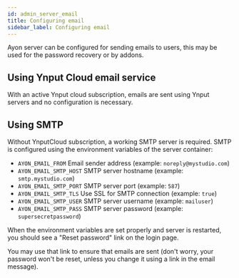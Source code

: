 ```yaml
---
id: admin_server_email
title: Configuring email
sidebar_label: Configuring email
---
```


Ayon server can be configured for sending emails to users, 
this may be used for the password recovery or by addons.


Using Ynput Cloud email service
-------------------------------

With an active Ynput cloud subscription, emails are sent using Ynput servers
and no configuration is necessary.


Using SMTP
----------

Without YnputCloud subscription, a working SMTP server is required. 
SMTP is configured using the environment variables of the server container:

- `AYON_EMAIL_FROM` Email sender address (example: `noreply@mystudio.com`)
- `AYON_EMAIL_SMTP_HOST` SMTP server hostname (example: `smtp.mystudio.com`)
- `AYON_EMAIL_SMTP_PORT` SMTP server port (example: `587`)
- `AYON_EMAIL_SMTP_TLS` Use SSL for SMTP connection (example: `true`)
- `AYON_EMAIL_SMTP_USER` SMTP server username (example: `mailuser`)
- `AYON_EMAIL_SMTP_PASS` SMTP server password (example: `supersecretpassword`)

When the environment variables are set properly and server is restarted, 
you should see a "Reset password" link on the login page. 

You may use that link to ensure that emails are sent 
(don't worry, your password won't be reset, unless you change it 
using a link in the email message).
